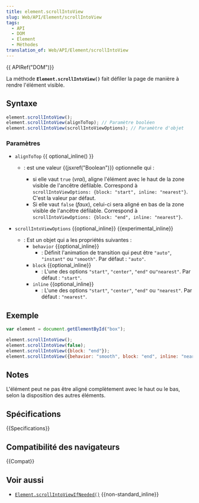 ```yaml
---
title: element.scrollIntoView
slug: Web/API/Element/scrollIntoView
tags:
  - API
  - DOM
  - Element
  - Méthodes
translation_of: Web/API/Element/scrollIntoView
---
```


{{ APIRef("DOM")}}

La méthode **`Element.scrollIntoView()`** fait défiler la page de manière à rendre l'élément visible.

## Syntaxe

```js
element.scrollIntoView();
element.scrollIntoView(alignToTop); // Paramètre booléen
element.scrollIntoView(scrollIntoViewOptions); // Paramètre d'objet
```

### Paramètres

- `alignToTop` {{ optional_inline() }}

  - : est une valeur {{jsxref("Boolean")}} optionnelle qui :

    - si elle vaut `true` (_vrai_), aligne l'élément avec le haut de la zone visible de l'ancêtre défilable. Correspond à `scrollIntoViewOptions: {block: "start", inline: "nearest"}`. C'est la valeur par défaut.
    - Si elle vaut `false` (_faux_), celui-ci sera aligné en bas de la zone visible de l'ancêtre défilable. Correspond à `scrollIntoViewOptions: {block: "end", inline: "nearest"}`.

- `scrollIntoViewOptions` {{optional_inline}} {{experimental_inline}}
  - : Est un objet qui a les propriétés suivantes :
    - `behavior` {{optional_inline}}
      - : Définit l'animation de transition qui peut être `"auto"`, `"instant"` ou `"smooth"`. Par défaut : `"auto"`.
    - `block` {{optional_inline}}
      - : L'une des options `"start"`, `"center"`, `"end"` ou`"nearest"`. Par défaut : `"start"`.
    - `inline` {{optional_inline}}
      - : L'une des options `"start"`, `"center"`, `"end"` ou `"nearest"`. Par défaut : `"nearest"`.

## Exemple

```js
var element = document.getElementById("box");

element.scrollIntoView();
element.scrollIntoView(false);
element.scrollIntoView({block: "end"});
element.scrollIntoView({behavior: "smooth", block: "end", inline: "nearest"});
```

## Notes

L'élément peut ne pas être aligné complètement avec le haut ou le bas, selon la disposition des autres éléments.

## Spécifications

{{Specifications}}

## Compatibilité des navigateurs

{{Compat}}

## Voir aussi

- [`Element.scrollIntoViewIfNeeded()`](/fr/docs/Web/API/Element/scrollIntoViewIfNeeded) {{non-standard_inline}}

